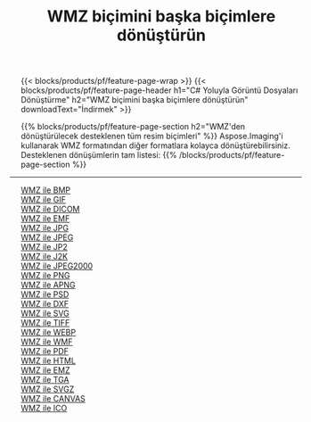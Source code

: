 ﻿---
title: WMZ biçimini başka biçimlere dönüştürün 
weight: 3920
url: /tr/net/conversion/from/wmz 
lang: tr
langdirlevel: 2
locales: zh-hans,ja,it,ru,de,es,fr,nl,id,lt,pl,pt,vi,tr,ko,zh-hant,ar,hi,th,sv,cs,uk,he
description: Aspose.Imaging'i kullanarak WMZ biçimini kolayca başka biçimlere dönüştürebilirsiniz
---

{{< blocks/products/pf/feature-page-wrap >}}
{{< blocks/products/pf/feature-page-header h1="C# Yoluyla Görüntü Dosyaları Dönüştürme" h2="WMZ biçimini başka biçimlere dönüştürün" downloadText="İndirmek" >}}


{{% blocks/products/pf/feature-page-section  h2="WMZ'den dönüştürülecek desteklenen tüm resim biçimleri" %}}
Aspose.Imaging'i kullanarak WMZ formatından diğer formatlara kolayca dönüştürebilirsiniz.
<br/>
Desteklenen dönüşümlerin tam listesi:
{{% /blocks/products/pf/feature-page-section %}}
<div class="container-fluid productfamilypage bg-gray">
    <div class="convertypes bg-gray agp-content section">
        <div class="container">
		<hr style="margin-left:-20px;"/>
		<div class="row other-converters">
		    <div class='col-md-2 other-converter remove-lp remove-rp'><a href="/imaging/tr/net/conversion/wmz-to-bmp" >WMZ ile BMP</a></div><div class='col-md-2 other-converter remove-lp remove-rp'><a href="/imaging/tr/net/conversion/wmz-to-gif" >WMZ ile GIF</a></div><div class='col-md-2 other-converter remove-lp remove-rp'><a href="/imaging/tr/net/conversion/wmz-to-dicom" >WMZ ile DICOM</a></div><div class='col-md-2 other-converter remove-lp remove-rp'><a href="/imaging/tr/net/conversion/wmz-to-emf" >WMZ ile EMF</a></div><div class='col-md-2 other-converter remove-lp remove-rp'><a href="/imaging/tr/net/conversion/wmz-to-jpg" >WMZ ile JPG</a></div><div class='col-md-2 other-converter remove-lp remove-rp'><a href="/imaging/tr/net/conversion/wmz-to-jpeg" >WMZ ile JPEG</a></div><div class='col-md-2 other-converter remove-lp remove-rp'><a href="/imaging/tr/net/conversion/wmz-to-jp2" >WMZ ile JP2</a></div><div class='col-md-2 other-converter remove-lp remove-rp'><a href="/imaging/tr/net/conversion/wmz-to-j2k" >WMZ ile J2K</a></div><div class='col-md-2 other-converter remove-lp remove-rp'><a href="/imaging/tr/net/conversion/wmz-to-jpeg2000" >WMZ ile JPEG2000</a></div><div class='col-md-2 other-converter remove-lp remove-rp'><a href="/imaging/tr/net/conversion/wmz-to-png" >WMZ ile PNG</a></div><div class='col-md-2 other-converter remove-lp remove-rp'><a href="/imaging/tr/net/conversion/wmz-to-apng" >WMZ ile APNG</a></div><div class='col-md-2 other-converter remove-lp remove-rp'><a href="/imaging/tr/net/conversion/wmz-to-psd" >WMZ ile PSD</a></div><div class='col-md-2 other-converter remove-lp remove-rp'><a href="/imaging/tr/net/conversion/wmz-to-dxf" >WMZ ile DXF</a></div><div class='col-md-2 other-converter remove-lp remove-rp'><a href="/imaging/tr/net/conversion/wmz-to-svg" >WMZ ile SVG</a></div><div class='col-md-2 other-converter remove-lp remove-rp'><a href="/imaging/tr/net/conversion/wmz-to-tiff" >WMZ ile TIFF</a></div><div class='col-md-2 other-converter remove-lp remove-rp'><a href="/imaging/tr/net/conversion/wmz-to-webp" >WMZ ile WEBP</a></div><div class='col-md-2 other-converter remove-lp remove-rp'><a href="/imaging/tr/net/conversion/wmz-to-wmf" >WMZ ile WMF</a></div><div class='col-md-2 other-converter remove-lp remove-rp'><a href="/imaging/tr/net/conversion/wmz-to-pdf" >WMZ ile PDF</a></div><div class='col-md-2 other-converter remove-lp remove-rp'><a href="/imaging/tr/net/conversion/wmz-to-html" >WMZ ile HTML</a></div><div class='col-md-2 other-converter remove-lp remove-rp'><a href="/imaging/tr/net/conversion/wmz-to-emz" >WMZ ile EMZ</a></div><div class='col-md-2 other-converter remove-lp remove-rp'><a href="/imaging/tr/net/conversion/wmz-to-tga" >WMZ ile TGA</a></div><div class='col-md-2 other-converter remove-lp remove-rp'><a href="/imaging/tr/net/conversion/wmz-to-svgz" >WMZ ile SVGZ</a></div><div class='col-md-2 other-converter remove-lp remove-rp'><a href="/imaging/tr/net/conversion/wmz-to-canvas" >WMZ ile CANVAS</a></div><div class='col-md-2 other-converter remove-lp remove-rp'><a href="/imaging/tr/net/conversion/wmz-to-ico" >WMZ ile ICO</a></div>
                </div>
        </div>
    </div>
</div>
<br/>


